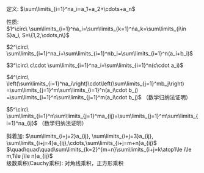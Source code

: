 定义:  $\sum\limits_{i=1}^na_i=a_1+a_2+\cdots+a_n$   
  
性质:  
 $1^\circ\ \sum\limits_{i=1}^na_i=\sum\limits_{k=1}^na_k=\sum\limits_{i\in S}a_i, S=\{1,2,\cdots,n\}$   
  
 $2^\circ\ \sum\limits_{i=1}^na_i+\sum\limits_{i=1}^nb_i=\sum\limits_{i=1}^n(a_i+b_i)$   
  
 $3^\circ\ c\cdot \sum\limits_{i=1}^na_i=\sum\limits_{i=1}^n(c\cdot a_i)$   
  
 $4^\circ\ \left(\sum\limits_{i=1}^na_i\right)\cdot\left(\sum\limits_{j=1}^mb_j\right)  
=\sum\limits_{j=1}^m\sum\limits_{i=1}^n(a_i\cdot b_j)  
=\sum\limits_{i=1}^n\sum\limits_{j=1}^m(a_i\cdot b_j)$ （数学归纳法证明）  
  
 $5^\circ\ \sum\limits_{i=1}^n\sum\limits_{j=1}^ma_{ij}=\sum\limits_{j=1}^m\sum\limits_{i=1}^na_{ij}$ （数学归纳法证明）  
  
斜着加:  $\sum\limits_{i+j=2}a_{ij}, \sum\limits_{i+j=3}a_{ij}, \sum\limits_{i+j=4}a_{ij},\cdots,\sum\limits_{i+j=m+n}a_{ij}$   
 $\quad\quad\quad\sum\limits_{k=2}^{m+n}\sum\limits_{i+j=k\atop1\le i\le m,1\le j\le n}a_{ij}$   
级数乘积(Cauchy乘积): 对角线乘积，正方形乘积  
